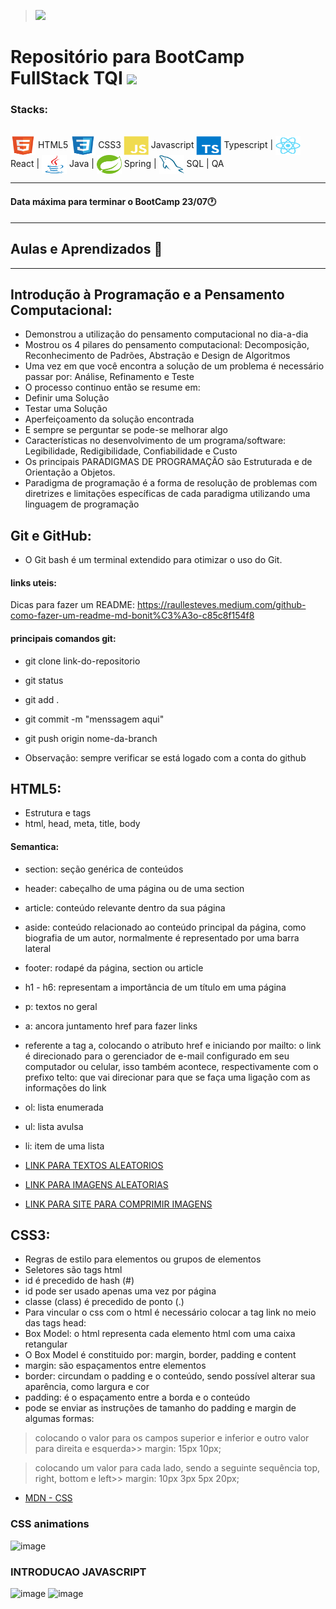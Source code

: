 > <img height="50em" src="https://hermes.digitalinnovation.one/assets/diome/logo.svg"/>

# Repositório para BootCamp FullStack TQI <img height="100em" src="https://hermes.digitalinnovation.one/tracks/3c8be628-5138-4b63-9cfa-e5313cc03103.png"/>

### Stacks:
 <div style="display: inline-block"><br>
    <img align="center" alt="Thisgo-HTML" height="30" width="40" src="https://raw.githubusercontent.com/devicons/devicon/master/icons/html5/html5-original.svg">
    <span>HTML5 </span>
    <img align="center" alt="Thisgo-CSS" height="30" width="40" src="https://raw.githubusercontent.com/devicons/devicon/master/icons/css3/css3-original.svg">
    <span>CSS3</span>
    <img align="center" alt="Thisgo-Js" height="30" width="40" src="https://raw.githubusercontent.com/devicons/devicon/master/icons/javascript/javascript-plain.svg">
    <span>Javascript </span>
    <img align="center" alt="Thisgo-Ts" height="30" width="40" src="https://raw.githubusercontent.com/devicons/devicon/master/icons/typescript/typescript-plain.svg">
    <span>Typescript | </span>
    <img align="center" alt="Thisgo-React" height="30" width="40" src="https://raw.githubusercontent.com/devicons/devicon/master/icons/react/react-original.svg">
    <span>React | </span>
    <img align="center" alt="Thisgo-Vue" height="30" width="40" src="https://raw.githubusercontent.com/devicons/devicon/master/icons/java/java-original.svg">
    <span>Java | </span>
    <img align="center" alt="Thisgo-Vue" height="30" width="40" src="https://raw.githubusercontent.com/devicons/devicon/master/icons/spring/spring-original.svg">
    <span>Spring | </span>
   <img align="center" alt="Thisgo-Vue" height="30" width="40" src="https://raw.githubusercontent.com/devicons/devicon/master/icons/mysql/mysql-original.svg">
    <span>SQL | </span>
    <span>QA </span>
  </div>
 <hr/>
 
 #### Data máxima para terminar o BootCamp 23/07🕐

<hr/>

## Aulas e Aprendizados 📖

<hr/>

  ## Introdução à Programação e a Pensamento Computacional:
- Demonstrou a utilização do pensamento computacional no dia-a-dia
- Mostrou os 4 pilares do pensamento computacional: Decomposição, Reconhecimento de Padrões, Abstração e Design de Algoritmos
- Uma vez em que você encontra a solução de um problema é necessário passar por: Análise, Refinamento e Teste
- O processo continuo então se resume em:
- Definir uma Solução
- Testar uma Solução
- Aperfeiçoamento da solução encontrada
- E sempre se perguntar se pode-se melhorar algo
- Características no desenvolvimento de um programa/software: Legibilidade, Redigibilidade, Confiabilidade e Custo
- Os principais PARADIGMAS DE PROGRAMAÇÃO são Estruturada e de Orientação a Objetos.
- Paradigma de programação é a forma de resolução de problemas com diretrizes e limitações específicas de cada paradigma utilizando uma linguagem de programação

## Git e GitHub:
- O Git bash é um terminal extendido para otimizar o uso do Git.
#### links uteis:
Dicas para fazer um README: https://raullesteves.medium.com/github-como-fazer-um-readme-md-bonit%C3%A3o-c85c8f154f8

#### principais comandos git:
- git clone link-do-repositorio
- git status
- git add .
- git commit -m "menssagem aqui"
- git push origin nome-da-branch

- Observação: sempre verificar se está logado com a conta do github


## HTML5:
- Estrutura e tags
- html, head, meta, title, body
#### Semantica:
- section: seção genérica de conteúdos
- header: cabeçalho de uma página ou de uma section
- article: conteúdo relevante dentro da sua página
- aside: conteúdo relacionado ao conteúdo principal da página, como biografia de um autor, normalmente é representado por uma barra lateral
- footer: rodapé da página, section ou article
- h1 - h6: representam a importância de um título em uma página
- p: textos no geral
- a: ancora juntamento href para fazer links
- referente a tag a, colocando o atributo href e iniciando por mailto: o link é direcionado para o gerenciador de e-mail configurado em seu computador ou celular, isso também acontece, respectivamente com o prefixo telto: que vai direcionar para que se faça uma ligação com as informações do link
- ol: lista enumerada
- ul: lista avulsa
- li: item de uma lista

- [LINK PARA TEXTOS ALEATORIOS](https://www.lipsum.com/)
- [LINK PARA IMAGENS ALEATORIAS](https://picsum.photos/)
- [LINK PARA SITE PARA COMPRIMIR IMAGENS](https://tinypng.com/)

## CSS3:
- Regras de estilo para elementos ou grupos de elementos
- Seletores são tags html
- id é precedido de hash (#)
- id pode ser usado apenas uma vez por página
- classe (class) é precedido de ponto (.)
- Para vincular o css com o html é necessário colocar a tag link no meio das tags head: <link rel="stylesheet" href="style.css">
- Box Model: o html representa cada elemento html com uma caixa retangular
- O Box Model é constituido por: margin, border, padding e content
- margin: são espaçamentos entre elementos
- border: circundam o padding e o conteúdo, sendo possível alterar sua aparência, como largura e cor
- padding: é o espaçamento entre a borda e o conteúdo
- pode se enviar as instruções de tamanho do padding e margin de algumas formas:
> colocando o valor para os campos superior e inferior e outro valor para direita e esquerda>> margin: 15px 10px;

> colocando um valor para cada lado, sendo a seguinte sequência top, right, bottom e left>> margin: 10px 3px 5px 20px;


- [MDN - CSS](https://developer.mozilla.org/pt-BR/docs/Web/CSS)

### CSS animations
![image](https://user-images.githubusercontent.com/58118544/171063885-4879afc3-a39a-41a9-95c0-86f66c5a2052.png)

### INTRODUCAO JAVASCRIPT
![image](https://user-images.githubusercontent.com/58118544/174693424-e3ad715b-d2d7-4f9f-858a-29c601dcb501.png)
![image](https://user-images.githubusercontent.com/58118544/174693462-825b3f8b-5fca-4ca6-9eef-56dc9ea02037.png)


